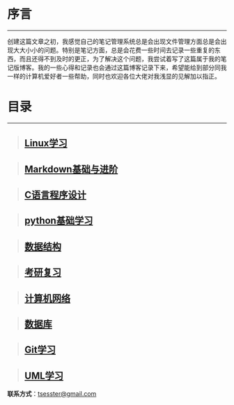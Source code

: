 # 序言
------
创建这篇文章之初，我感觉自己的笔记管理系统总是会出现文件管理方面总是会出现大大小小的问题。特别是笔记方面，总是会花费一些时间去记录一些重复的东西，而且还得不到及时的更正，为了解决这个问题，我尝试着写了这篇属于我的笔记版博客。我的一些心得和记录也会通过这篇博客记录下来，希望能给到部分同我一样的计算机爱好者一些帮助，同时也欢迎各位大佬对我浅显的见解加以指正。
# 目录
------

> ## [Linux学习](https://github.com/tsesster/stu_1/blob/master/notes/Linux/README.md)
 
> ## [Markdown基础与进阶](https://github.com/tsesster/stu_1/blob/master/notes/Makrdown/README.md)

> ## [C语言程序设计](https://github.com/tsesster/stu_1/blob/master/notes/C_lan_pro/README.MD)

> ## [python基础学习](https://github.com/tsesster/stu_1/blob/master/notes/Python/README.md)

> ## [数据结构](https://github.com/tsesster/stu_1/blob/master/notes/Data_Structure/README.md)

> ## [考研复习](https://github.com/tsesster/stu_1/blob/master/notes/Master_exam/README.md)

> ## [计算机网络](https://github.com/tsesster/stu_1/blob/master/notes/Computer_Network/README.md)

> ## [数据库](https://github.com/tsesster/stu_1/blob/master/notes/Database/README.md)

> ## [Git学习](https://github.com/tsesster/stu_1/blob/master/notes/Git/README.md)

> ## [UML学习](https://github.com/tsesster/stu_1/blob/master/notes/UML/README.md)

**联系方式**：tsesster@gmail.com 

